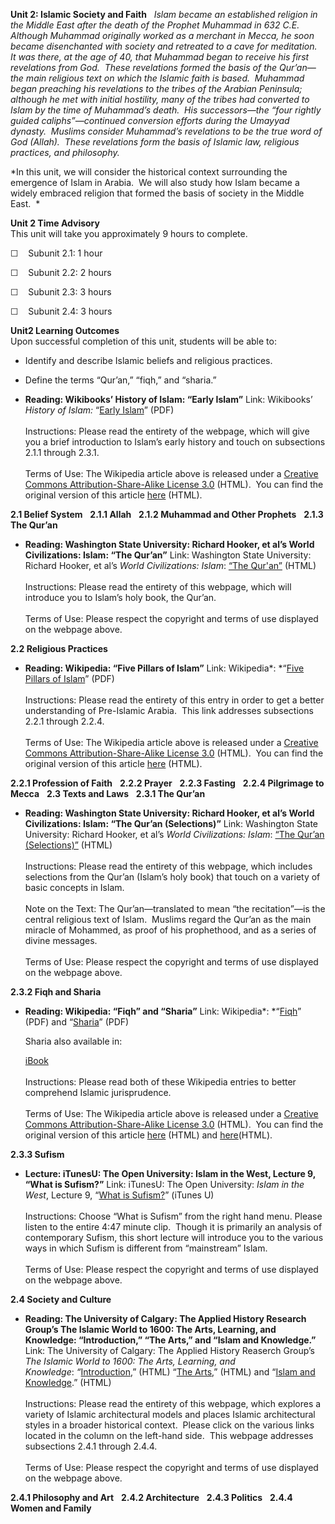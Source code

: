 **Unit 2: Islamic Society and Faith** <span id="2"></span> 
*Islam became an established religion in the Middle East after the death
of the Prophet Muhammad in 632 C.E.  Although Muhammad originally worked
as a merchant in Mecca, he soon became disenchanted with society and
retreated to a cave for meditation.  It was there, at the age of 40,
that Muhammad began to receive his first revelations from God.  These
revelations formed the basis of the Qur’an—the main religious text on
which the Islamic faith is based.  Muhammad began preaching his
revelations to the tribes of the Arabian Peninsula; although he met with
initial hostility, many of the tribes had converted to Islam by the time
of Muhammad’s death.  His successors—the “four rightly guided
caliphs”—continued conversion efforts during the Umayyad dynasty. 
Muslims consider Muhammad’s revelations to be the true word of God
(Allah).  These revelations form the basis of Islamic law, religious
practices, and philosophy.*  
  
 *In this unit, we will consider the historical context surrounding the
emergence of Islam in Arabia.  We will also study how Islam became a
widely embraced religion that formed the basis of society in the Middle
East.  *

**Unit 2 Time Advisory**  
This unit will take you approximately 9 hours to complete.

  
☐    Subunit 2.1: 1 hour

☐    Subunit 2.2: 2 hours

☐    Subunit 2.3: 3 hours

☐    Subunit 2.4: 3 hours

**Unit2 Learning Outcomes**  
Upon successful completion of this unit, students will be able to:  
  
-   Identify and describe Islamic beliefs and religious practices.
-   Define the terms “Qur’an,” “fiqh,” and “sharia.”

-   **Reading: Wikibooks’ History of Islam: “Early Islam”**
    Link: Wikibooks’ *History of Islam:* “[Early
    Islam](https://resources.saylor.org/wwwresources/archived/site/wp-content/uploads/2011/08/HIST351-2-History-of-Islam-Early-Islam.pdf)”
    (PDF)  
        
     Instructions: Please read the entirety of the webpage, which will
    give you a brief introduction to Islam’s early history and touch on
    subsections 2.1.1 through 2.3.1.  
        
     Terms of Use: The Wikipedia article above is released under a
    [Creative Commons Attribution-Share-Alike License
    3.0](http://creativecommons.org/licenses/by-sa/3.0/) (HTML).  You
    can find the original version of this article
    [here](http://en.wikibooks.org/wiki/History_of_Islam/Early_Islam)
    (HTML).

**2.1 Belief System** <span id="2.1"></span> 
**2.1.1 Allah** <span id="2.1.1"></span> 
**2.1.2 Muhammad and Other Prophets** <span id="2.1.2"></span> 
**2.1.3 The Qur’an** <span id="2.1.3"></span> 
-   **Reading: Washington State University: Richard Hooker, et al’s
    World Civilizations: Islam: “The Qur’an”**
    Link: Washington State University: Richard Hooker, et al’s *World
    Civilizations: Islam*: [“The
    Qur'an”](http://richard-hooker.com/sites/worldcultures/ISLAM/QURAN.HTM)
    (HTML)  
        
     Instructions: Please read the entirety of this webpage, which will
    introduce you to Islam’s holy book, the Qur’an.  
        
     Terms of Use: Please respect the copyright and terms of use
    displayed on the webpage above.

**2.2 Religious Practices** <span id="2.2"></span> 
-   **Reading: Wikipedia: “Five Pillars of Islam”**
    Link: Wikipedia*: *“[Five Pillars of
    Islam](https://resources.saylor.org/wwwresources/archived/site/wp-content/uploads/2011/08/HIST351-2.2-Five-Pillars-of-Islam.pdf)”
    (PDF)  
        
     Instructions: Please read the entirety of this entry in order to
    get a better understanding of Pre-Islamic Arabia.  This link
    addresses subsections 2.2.1 through 2.2.4.  
        
     Terms of Use: The Wikipedia article above is released under a
    [Creative Commons Attribution-Share-Alike License
    3.0](http://creativecommons.org/licenses/by-sa/3.0/) (HTML).  You
    can find the original version of this article
    [here](http://en.wikipedia.org/wiki/Five_Pillars_of_Islam) (HTML).

**2.2.1 Profession of Faith** <span id="2.2.1"></span> 
**2.2.2 Prayer** <span id="2.2.2"></span> 
**2.2.3 Fasting** <span id="2.2.3"></span> 
**2.2.4 Pilgrimage to Mecca** <span id="2.2.4"></span> 
**2.3 Texts and Laws** <span id="2.3"></span> 
**2.3.1 The Qur’an** <span id="2.3.1"></span> 
-   **Reading: Washington State University: Richard Hooker, et al’s
    World Civilizations: Islam: “The Qur’an (Selections)”**
    Link: Washington State University: Richard Hooker, et al’s *World
    Civilizations: Islam*: [“The Qur’an
    (Selections)”](http://richard-hooker.com/sites/worldcultures/ISLAM/QURANSEL.HTM)
    (HTML)  
        
     Instructions: Please read the entirety of this webpage, which
    includes selections from the Qur’an (Islam’s holy book) that touch
    on a variety of basic concepts in Islam.  
        
     Note on the Text: The Qur’an—translated to mean “the recitation”—is
    the central religious text of Islam.  Muslims regard the Qur’an as
    the main miracle of Mohammed, as proof of his prophethood, and as a
    series of divine messages.  
        
     Terms of Use: Please respect the copyright and terms of use
    displayed on the webpage above.

**2.3.2 Fiqh and Sharia** <span id="2.3.2"></span> 
-   **Reading: Wikipedia: “Fiqh” and “Sharia”**
    Link:
    Wikipedia*: *“[Fiqh](https://resources.saylor.org/wwwresources/archived/site/wp-content/uploads/2011/08/HIST351-3.2.3-Fiqh.pdf)”
    (PDF) and
    “[Sharia](https://resources.saylor.org/wwwresources/archived/site/wp-content/uploads/2011/08/HIST351-2.3.2-Sharia.pdf)”
    (PDF)  
      
     Sharia also available in:  

    [iBook](https://resources.saylor.org/wwwresources/archived/site/wp-content/uploads/2011/08/HIST351-2.3.2-Sharia-Wikipedia.epub)  
        
     Instructions: Please read both of these Wikipedia entries to better
    comprehend Islamic jurisprudence.  
        
     Terms of Use: The Wikipedia article above is released under a
    [Creative Commons Attribution-Share-Alike License
    3.0](http://creativecommons.org/licenses/by-sa/3.0/) (HTML).  You
    can find the original version of this article
    [here](http://en.wikipedia.org/wiki/Fiqh) (HTML) and
    [here](http://en.wikipedia.org/wiki/Sharia)(HTML).

**2.3.3 Sufism** <span id="2.3.3"></span> 
-   **Lecture: iTunesU: The Open University: Islam in the West, Lecture
    9, “What is Sufism?”**
    Link: iTunesU: The Open University: *Islam in the West*, Lecture 9,
    “[What is
    Sufism?](http://itunes.apple.com/itunes-u/islam-in-the-west-audio/id380222852)”
    (iTunes U)  
        
     Instructions: Choose “What is Sufism” from the right hand menu.
    Please listen to the entire 4:47 minute clip.  Though it is
    primarily an analysis of contemporary Sufism, this short lecture
    will introduce you to the various ways in which Sufism is different
    from “mainstream” Islam.  
        
     Terms of Use: Please respect the copyright and terms of use
    displayed on the webpage above.

**2.4 Society and Culture** <span id="2.4"></span> 
-   **Reading: The University of Calgary: The Applied History Research
    Group’s The Islamic World to 1600: The Arts, Learning, and
    Knowledge: “Introduction,” “The Arts,” and “Islam and Knowledge.”**
    Link: The University of Calgary: The Applied History Reaserch
    Group’s *The Islamic World to 1600: The Arts, Learning, and
    Knowledge*: *“*[Introduction](http://www.ucalgary.ca/applied_history/tutor/islam/learning/),”
    (HTML) “[The
    Arts](http://www.ucalgary.ca/applied_history/tutor/islam/learning/),”
    (HTML) and “[Islam and
    Knowledge](https://web.archive.org/web/20131121000036/http://www.ucalgary.ca/applied_history/tutor/islam/learning/).”
    (HTML)  
        
     Instructions: Please read the entirety of this webpage, which
    explores a variety of Islamic architectural models and places
    Islamic architectural styles in a broader historical context. 
    Please click on the various links located in the column on the
    left-hand side.  This webpage addresses subsections 2.4.1 through
    2.4.4.  
        
     Terms of Use: Please respect the copyright and terms of use
    displayed on the webpage above.

**2.4.1 Philosophy and Art** <span id="2.4.1"></span> 
**2.4.2 Architecture** <span id="2.4.2"></span> 
**2.4.3 Politics** <span id="2.4.3"></span> 
**2.4.4 Women and Family** <span id="2.4.4"></span> 
